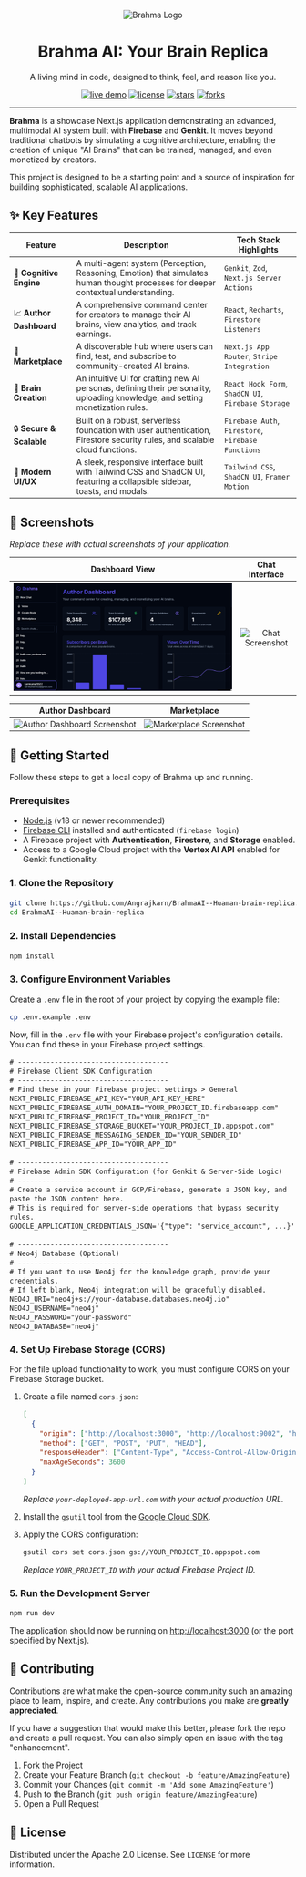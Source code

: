 <div align="center">
  <br />
  <picture>
    <source media="(prefers-color-scheme: dark)" srcset="https://raw.githubusercontent.com/firebase/genkit/main/docs/assets/brahma-logo-dark.svg">
    <source media="(prefers-color-scheme: light)" srcset="https://raw.githubusercontent.com/firebase/genkit/main/docs/assets/brahma-logo-light.svg">
    <img alt="Brahma Logo" src="https://raw.githubusercontent.com/firebase/genkit/main/docs/assets/brahma-logo-dark.svg" width="120">
  </picture>
  <br />
  <h1 align="center">Brahma AI: Your Brain Replica</h1>
  <p align="center">
    A living mind in code, designed to think, feel, and reason like you.
  </p>

  <p align="center">
    <a href="https://brahmaai.netlify.app/" target="_blank"><img src="https://img.shields.io/badge/View_Live-Demo-brightgreen?style=for-the-badge" alt="live demo" /></a>
    <a href="#"><img src="https://img.shields.io/github/license/firebase/genkit?style=for-the-badge" alt="license" /></a>
    <a href="#"><img src="https://img.shields.io/github/stars/firebase/genkit?style=for-the-badge" alt="stars" /></a>
    <a href="#"><img src="https://img.shields.io/github/forks/firebase/genkit?style=for-the-badge" alt="forks" /></a>
  </p>
</div>

---

**Brahma** is a showcase Next.js application demonstrating an advanced, multimodal AI system built with **Firebase** and **Genkit**. It moves beyond traditional chatbots by simulating a cognitive architecture, enabling the creation of unique "AI Brains" that can be trained, managed, and even monetized by creators.

This project is designed to be a starting point and a source of inspiration for building sophisticated, scalable AI applications.

## ✨ Key Features

| Feature                  | Description                                                                                                                              | Tech Stack Highlights                                 |
| ------------------------ | ---------------------------------------------------------------------------------------------------------------------------------------- | ----------------------------------------------------- |
| 🧠 **Cognitive Engine**  | A multi-agent system (Perception, Reasoning, Emotion) that simulates human thought processes for deeper contextual understanding.        | `Genkit`, `Zod`, `Next.js Server Actions`           |
| 📈 **Author Dashboard**    | A comprehensive command center for creators to manage their AI brains, view analytics, and track earnings.                             | `React`, `Recharts`, `Firestore Listeners`            |
| 🛒 **Marketplace**      | A discoverable hub where users can find, test, and subscribe to community-created AI brains.                                     | `Next.js App Router`, `Stripe Integration`            |
| 🧩 **Brain Creation**     | An intuitive UI for crafting new AI personas, defining their personality, uploading knowledge, and setting monetization rules.         | `React Hook Form`, `ShadCN UI`, `Firebase Storage`      |
| 🔒 **Secure & Scalable** | Built on a robust, serverless foundation with user authentication, Firestore security rules, and scalable cloud functions.           | `Firebase Auth`, `Firestore`, `Firebase Functions`    |
| 🎨 **Modern UI/UX**      | A sleek, responsive interface built with Tailwind CSS and ShadCN UI, featuring a collapsible sidebar, toasts, and modals.                | `Tailwind CSS`, `ShadCN UI`, `Framer Motion`          |

## 📸 Screenshots

*Replace these with actual screenshots of your application.*

| Dashboard View | Chat Interface |
| :---: | :---: |
| <img src="pic/dashboard.png" alt="Dashboard Screenshot" data-ai-hint="dashboard analytics" /> | <img src="pic/new chat.png" alt="Chat Screenshot" data-ai-hint="chat interface" /> |

| Author Dashboard | Marketplace |
| :---: | :---: |
| <img src="pic/window.png" alt="Author Dashboard Screenshot" data-ai-hint="author dashboard" /> | <img src="pic/market place.png" alt="Marketplace Screenshot" data-ai-hint="marketplace grid" /> |


## 🚀 Getting Started

Follow these steps to get a local copy of Brahma up and running.

### Prerequisites

-   [Node.js](https://nodejs.org/) (v18 or newer recommended)
-   [Firebase CLI](https://firebase.google.com/docs/cli) installed and authenticated (`firebase login`)
-   A Firebase project with **Authentication**, **Firestore**, and **Storage** enabled.
-   Access to a Google Cloud project with the **Vertex AI API** enabled for Genkit functionality.

### 1. Clone the Repository

```bash
git clone https://github.com/Angrajkarn/BrahmaAI--Huaman-brain-replica.git
cd BrahmaAI--Huaman-brain-replica
```

### 2. Install Dependencies

```bash
npm install
```

### 3. Configure Environment Variables

Create a `.env` file in the root of your project by copying the example file:

```bash
cp .env.example .env
```

Now, fill in the `.env` file with your Firebase project's configuration details. You can find these in your Firebase project settings.

```dotenv
# -------------------------------------
# Firebase Client SDK Configuration
# -------------------------------------
# Find these in your Firebase project settings > General
NEXT_PUBLIC_FIREBASE_API_KEY="YOUR_API_KEY_HERE"
NEXT_PUBLIC_FIREBASE_AUTH_DOMAIN="YOUR_PROJECT_ID.firebaseapp.com"
NEXT_PUBLIC_FIREBASE_PROJECT_ID="YOUR_PROJECT_ID"
NEXT_PUBLIC_FIREBASE_STORAGE_BUCKET="YOUR_PROJECT_ID.appspot.com"
NEXT_PUBLIC_FIREBASE_MESSAGING_SENDER_ID="YOUR_SENDER_ID"
NEXT_PUBLIC_FIREBASE_APP_ID="YOUR_APP_ID"

# -------------------------------------
# Firebase Admin SDK Configuration (for Genkit & Server-Side Logic)
# -------------------------------------
# Create a service account in GCP/Firebase, generate a JSON key, and paste the JSON content here.
# This is required for server-side operations that bypass security rules.
GOOGLE_APPLICATION_CREDENTIALS_JSON='{"type": "service_account", ...}'

# -------------------------------------
# Neo4j Database (Optional)
# -------------------------------------
# If you want to use Neo4j for the knowledge graph, provide your credentials.
# If left blank, Neo4j integration will be gracefully disabled.
NEO4J_URI="neo4j+s://your-database.databases.neo4j.io"
NEO4J_USERNAME="neo4j"
NEO4J_PASSWORD="your-password"
NEO4J_DATABASE="neo4j"
```

### 4. Set Up Firebase Storage (CORS)

For the file upload functionality to work, you must configure CORS on your Firebase Storage bucket.

1.  Create a file named `cors.json`:
    ```json
    [
      {
        "origin": ["http://localhost:3000", "http://localhost:9002", "https://your-deployed-app-url.com"],
        "method": ["GET", "POST", "PUT", "HEAD"],
        "responseHeader": ["Content-Type", "Access-Control-Allow-Origin", "Authorization", "X-Goog-Upload-Protocol"],
        "maxAgeSeconds": 3600
      }
    ]
    ```
    *Replace `your-deployed-app-url.com` with your actual production URL.*

2.  Install the `gsutil` tool from the [Google Cloud SDK](https://cloud.google.com/sdk/docs/install).

3.  Apply the CORS configuration:
    ```bash
    gsutil cors set cors.json gs://YOUR_PROJECT_ID.appspot.com
    ```
    *Replace `YOUR_PROJECT_ID` with your actual Firebase Project ID.*

### 5. Run the Development Server

```bash
npm run dev
```

The application should now be running on [http://localhost:3000](http://localhost:3000) (or the port specified by Next.js).

## 🤝 Contributing

Contributions are what make the open-source community such an amazing place to learn, inspire, and create. Any contributions you make are **greatly appreciated**.

If you have a suggestion that would make this better, please fork the repo and create a pull request. You can also simply open an issue with the tag "enhancement".

1.  Fork the Project
2.  Create your Feature Branch (`git checkout -b feature/AmazingFeature`)
3.  Commit your Changes (`git commit -m 'Add some AmazingFeature'`)
4.  Push to the Branch (`git push origin feature/AmazingFeature`)
5.  Open a Pull Request

## 📄 License

Distributed under the Apache 2.0 License. See `LICENSE` for more information.
